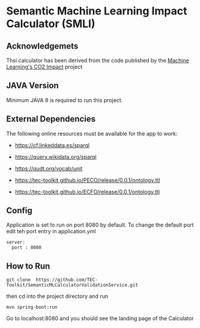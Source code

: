 # Semantic Machine Learning Impact Calculator (SMLI)

## Acknowledgemets 

Thsi calculator has been derived from the code published by the <a href="https://github.com/mlco2/impact">Machine Learning's CO2 Impact</a> project


## JAVA Version

Minimum JAVA 8 is required to run this project. 

## External Dependencies

The following online resources must be available for the app to work: 

- https://cf.linkeddata.es/sparql

- https://query.wikidata.org/sparql

- https://qudt.org/vocab/unit

- https://tec-toolkit.github.io/PECO/release/0.0.1/ontology.ttl

- https://tec-toolkit.github.io/ECFO/release/0.0.1/ontology.ttl

## Config

Application is set to run on port 8080 by default. To change the default port edit teh port entry in  application.yml 

````
server:
  port : 8080
````

## How to Run

````
git clone  https://github.com/TEC-Toolkit/SemanticMLCalculatorValidationService.git
````

then cd into the project directory and run 

````
mvn spring-boot:run
````

Go to localhost:8080 and you should see the landing page of the Calculator